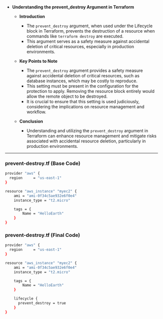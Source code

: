 * **Understanding the prevent_destroy Argument in Terraform**

  * **Introduction**
    * The `prevent_destroy` argument, when used under the Lifecycle block in Terraform, prevents the destruction of a resource when commands like `terraform destroy` are executed.
    * This argument serves as a safety measure against accidental deletion of critical resources, especially in production environments.

  * **Key Points to Note**
    * The `prevent_destroy` argument provides a safety measure against accidental deletion of critical resources, such as database instances, which may be costly to reproduce.
    * This setting must be present in the configuration for the protection to apply. Removing the resource block entirely would allow the remote object to be destroyed.
    * It is crucial to ensure that this setting is used judiciously, considering the implications on resource management and workflow.

  * **Conclusion**
    * Understanding and utilizing the `prevent_destroy` argument in Terraform can enhance resource management and mitigate risks associated with accidental resource deletion, particularly in production environments.

---


### prevent-destroy.tf (Base Code)

```sh
provider "aws" {
  region     = "us-east-1"
}

resource "aws_instance" "myec2" {
    ami = "ami-0f34c5ae932e6f0e4"
    instance_type = "t2.micro"

    tags = {
        Name = "HelloEarth"
    }
}
```

### prevent-destroy.tf (Final Code)

```sh
provider "aws" {
  region     = "us-east-1"
}

resource "aws_instance" "myec2" {
    ami = "ami-0f34c5ae932e6f0e4"
    instance_type = "t2.micro"

    tags = {
        Name = "HelloEarth"
    }

    lifecycle {
      prevent_destroy = true
    }
}
```
